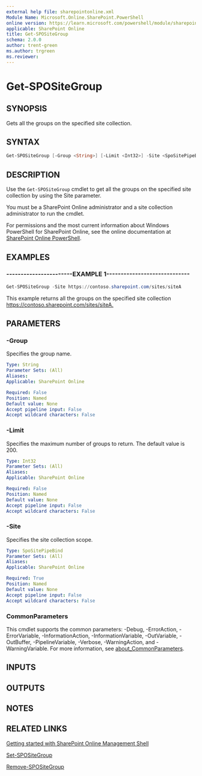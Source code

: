 ```yaml
---
external help file: sharepointonline.xml
Module Name: Microsoft.Online.SharePoint.PowerShell
online version: https://learn.microsoft.com/powershell/module/sharepoint-online/get-spositegroup
applicable: SharePoint Online
title: Get-SPOSiteGroup
schema: 2.0.0
author: trent-green
ms.author: trgreen
ms.reviewer:
---
```


# Get-SPOSiteGroup

## SYNOPSIS

Gets all the groups on the specified site collection.

## SYNTAX

```powershell
Get-SPOSiteGroup [-Group <String>] [-Limit <Int32>] -Site <SpoSitePipeBind> [<CommonParameters>]
```

## DESCRIPTION

Use the `Get-SPOSiteGroup` cmdlet to get all the groups on the specified site collection by using the Site parameter.

You must be a SharePoint Online administrator and a site collection administrator to run the cmdlet.

For permissions and the most current information about Windows PowerShell for SharePoint Online, see the online documentation at [SharePoint Online PowerShell](https://learn.microsoft.com/powershell/module/sharepoint-online/index).

## EXAMPLES

### -----------------------EXAMPLE 1-----------------------------

```powershell
Get-SPOSiteGroup -Site https://contoso.sharepoint.com/sites/siteA
```

This example returns all the groups on the specified site collection <https://contoso.sharepoint.com/sites/siteA.>

## PARAMETERS

### -Group

Specifies the group name.

```yaml
Type: String
Parameter Sets: (All)
Aliases:
Applicable: SharePoint Online

Required: False
Position: Named
Default value: None
Accept pipeline input: False
Accept wildcard characters: False
```

### -Limit

Specifies the maximum number of groups to return. The default value is 200.

```yaml
Type: Int32
Parameter Sets: (All)
Aliases:
Applicable: SharePoint Online

Required: False
Position: Named
Default value: None
Accept pipeline input: False
Accept wildcard characters: False
```

### -Site

Specifies the site collection scope.

```yaml
Type: SpoSitePipeBind
Parameter Sets: (All)
Aliases:
Applicable: SharePoint Online

Required: True
Position: Named
Default value: None
Accept pipeline input: False
Accept wildcard characters: False
```

### CommonParameters

This cmdlet supports the common parameters: -Debug, -ErrorAction, -ErrorVariable, -InformationAction, -InformationVariable, -OutVariable, -OutBuffer, -PipelineVariable, -Verbose, -WarningAction, and -WarningVariable. For more information, see [about_CommonParameters](https://go.microsoft.com/fwlink/?LinkID=113216).

## INPUTS

## OUTPUTS

## NOTES

## RELATED LINKS

[Getting started with SharePoint Online Management Shell](https://learn.microsoft.com/powershell/sharepoint/sharepoint-online/connect-sharepoint-online?view=sharepoint-ps)

[Set-SPOSiteGroup](Set-SPOSiteGroup.md)

[Remove-SPOSiteGroup](Remove-SPOSiteGroup.md)

